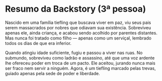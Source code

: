 # Resumo da Backstory (3ª pessoa)

Nascido em uma família tiefling que buscava viver em paz, viu seus pais serem massacrados por nobres que odiavam sua existência. Sobreviveu apenas ele, ainda criança, e acabou sendo acolhido por parentes distantes. Mas nunca foi tratado como filho — apenas como um serviçal, lembrado todos os dias de que era inferior.  

Quando atingiu idade suficiente, fugiu e passou a viver nas ruas. No submundo, sobreviveu como ladrão e assassino, até que uma voz ardente lhe ofereceu poder em troca de um pacto. Ele aceitou, jurando nunca mais ser fraco nem servir a ninguém. Agora, é um tiefling marcado pelas trevas, guiado apenas pela sede de poder e liberdade.  

